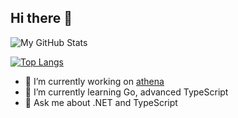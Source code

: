## Hi there 👋

![My GitHub Stats](https://github-readme-stats.vercel.app/api/?username=joeangry&show_icons=true&title_color=007bff&icon_color=79ff97&text_color=9f9f9f&bg_color=151515)

[![Top Langs](https://github-readme-stats.vercel.app/api/top-langs/?username=joeangry&bg_color=151515&text_color=9f9f9f&title_color=007bff)](https://github.com/anuraghazra/github-readme-stats)

- 🔭 I’m currently working on [athena](https://github.com/joeangry/athena)
- 🌱 I’m currently learning Go, advanced TypeScript
- 💬 Ask me about .NET and TypeScript



<!--
**joeangry/joeangry** is a ✨ _special_ ✨ repository because its `README.md` (this file) appears on your GitHub profile.

Here are some ideas to get you started:

- 🔭 I’m currently working on ...
- 🌱 I’m currently learning ...
- 👯 I’m looking to collaborate on ...
- 🤔 I’m looking for help with ...
- 💬 Ask me about ...
- 📫 How to reach me: ...
- 😄 Pronouns: ...
- ⚡ Fun fact: ...
-->
